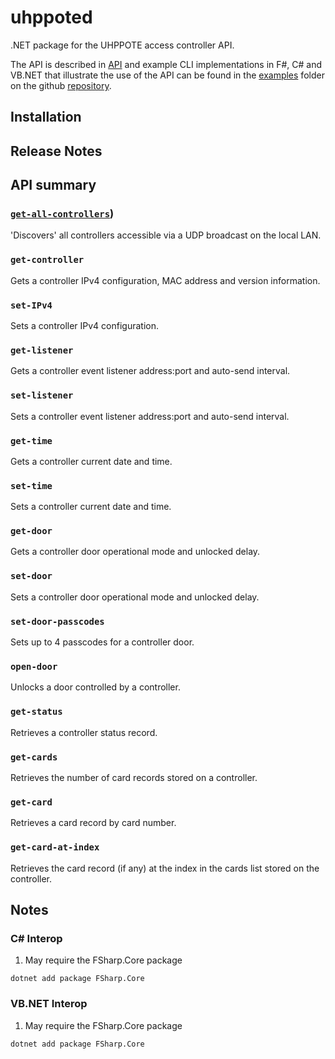 # uhppoted

.NET package for the UHPPOTE access controller API.

The API is described in [API](API.md) and example CLI implementations in F#, C# and VB.NET that 
illustrate the use of the API can be found in the [examples](https://github.com/uhppoted/uhppoted-lib-dotnet/examples)
folder on the github [repository](https://github.com/uhppoted/uhppoted-lib-dotnet).

## Installation

## Release Notes

## API summary

### [`get-all-controllers`](https://github.com/uhppoted/uhppoted-lib-dotnet/documentation/API/get-all-controllers.md))
'Discovers' all controllers accessible via a UDP broadcast on the local LAN.

### `get-controller`
Gets a controller IPv4 configuration, MAC address and version information.

### `set-IPv4`
Sets a controller IPv4 configuration.

### `get-listener`
Gets a controller event listener address:port and auto-send interval.

### `set-listener`
Sets a controller event listener address:port and auto-send interval.

### `get-time`
Gets a controller current date and time.

### `set-time`
Sets a controller current date and time.

### `get-door`
Gets a controller door operational mode and unlocked delay.

### `set-door`
Sets a controller door operational mode and unlocked delay.

### `set-door-passcodes`
Sets up to 4 passcodes for a controller door.

### `open-door`
Unlocks a door controlled by a controller.

### `get-status`
Retrieves a controller status record.

### `get-cards`
Retrieves the number of card records stored on a controller.

### `get-card`
Retrieves a card record by card number.

### `get-card-at-index`
Retrieves the card record (if any) at the index in the cards list stored on the controller.

## Notes

### C# Interop

1. May require the FSharp.Core package
```
dotnet add package FSharp.Core
```

### VB.NET Interop

1. May require the FSharp.Core package
```
dotnet add package FSharp.Core
```

[examples]:  https://github.com/uhppoted/uhppoted-lib-dotnet/tree/main/examples
